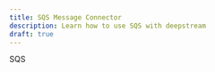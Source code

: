 ```yaml
---
title: SQS Message Connector
description: Learn how to use SQS with deepstream
draft: true
---
```


SQS
